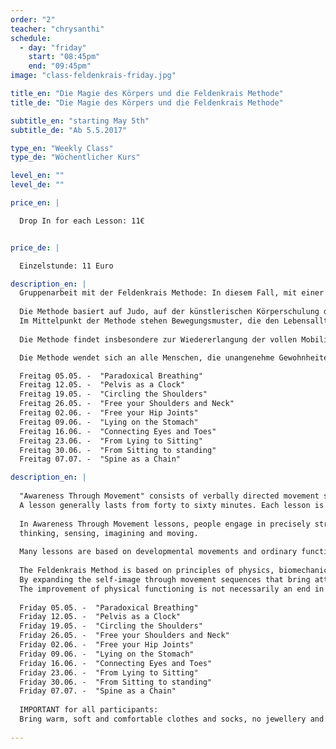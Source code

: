 ```yaml
---
order: "2"
teacher: "chrysanthi"
schedule:
  - day: "friday"
    start: "08:45pm"
    end: "09:45pm"
image: "class-feldenkrais-friday.jpg"

title_en: "Die Magie des Körpers und die Feldenkrais Methode"
title_de: "Die Magie des Körpers und die Feldenkrais Methode"

subtitle_en: "starting May 5th"
subtitle_de: "Ab 5.5.2017"

type_en: "Weekly Class"
type_de: "Wöchentlicher Kurs"

level_en: ""
level_de: ""

price_en: |

  Drop In for each Lesson: 11€


price_de: |  

  Einzelstunde: 11 Euro

description_en: |
  Gruppenarbeit mit der Feldenkrais Methode: In diesem Fall, mit einer Gruppe, arbeite ich durch die Art und Weise der Methode die "Bewusstheit durch Bewegung" heißt (Awareness Through Movement), wo ich durch verbale Kommunikation und bestimmte an die Gruppenmitglieder angepasste Übunge anwende.
  
  Die Methode basiert auf Judo, auf der künstlerischen Körperschulung der 1920er Jahre sowie auf Erkenntnissen der manuellen Medizin.
  Im Mittelpunkt der Methode stehen Bewegungsmuster, die den Lebensalltag eines Menschen prägen, und die Möglichkeiten, diese angemessen zu variieren. Sie möchte den Menschen befähigen, über die Wahrnehmung von Bewegungsabläufen seine Bewusstheit zu erweitern und größere sensomotorische Differenziertheit zu erlangen. Nachteilige Bewegungsmuster sollen gelöst und neue Bewegungsalternativen aufgezeigt werden. Auf diese Weise kann er schließlich besser erkennen und verstehen, wie er sich selbst wahrnimmt und im täglichen Leben organisiert. Beschwerden werden zu entsprechenden Bewegungsmustern zurückverfolgt und Defizite möglichst durch andere, neu erkannte Bewegungsmöglichkeiten überbrückt. Indem sich der Lernende über das eigene Tun bewusst wird, entsteht neue Beweglichkeit für Körper und Geist.
  
  Die Methode findet insbesondere zur Wiedererlangung der vollen Mobilität nach Verletzungen in der Rehabilitation und beim Abbau von fehlende Schmerzen Anwendung. Ihrem Konzept nach können jedoch Menschen in den unterschiedlichsten Lebenssituationen von ihren Möglichkeiten profitieren. Sie soll geistige und körperliche Frische bis ins hohe Alter erhalten helfen. Auch beispielsweise für Musiker, Tänzer, Sportler und andere an Bewegung Interessierte kann sie von Nutzen sein.

  Die Methode wendet sich an alle Menschen, die unangenehme Gewohnheiten oder spezifische und bestimmte körperliche Schwierigkeiten und Schmerzen bewältigen wollen, aber auch an ALLE die sich weiter entwicklen und selbsterkennen wollen.

  Freitag 05.05. -  "Paradoxical Breathing"  
  Freitag 12.05. -  "Pelvis as a Clock"  
  Freitag 19.05. -  "Circling the Shoulders"  
  Freitag 26.05. -  "Free your Shoulders and Neck"  
  Freitag 02.06. -  "Free your Hip Joints"  
  Freitag 09.06. -  "Lying on the Stomach"  
  Freitag 16.06. -  "Connecting Eyes and Toes"  
  Freitag 23.06. -  "From Lying to Sitting"  
  Freitag 30.06. -  "From Sitting to standing"  
  Freitag 07.07. -  "Spine as a Chain"  

description_en: |
  
  "Awareness Through Movement" consists of verbally directed movement sequences presented primarily to groups.  
  A lesson generally lasts from forty to sixty minutes. Each lesson is usually organized around a particular function.
  
  In Awareness Through Movement lessons, people engage in precisely structured movement explorations that involve: 
  thinking, sensing, imagining and moving.
  
  Many lessons are based on developmental movements and ordinary functional activities. Some are based on more abstract explorations of joint, muscle, and postural relationships. The lessons consist of comfortable, easy movements that gradually evolve into movements of greater range and complexity. 
  
  The Feldenkrais Method is based on principles of physics, biomechanics and an empirical understanding of learning and human development. 
  By expanding the self-image through movement sequences that bring attention to the parts of the self that are out of awareness, the Method enables you to include more of yourself in your functioning movements. Students become more aware of their habitual neuromuscular patterns and rigidities and expand options for new ways of moving. By increasing sensitivity the Feldenkrais Method assists you to live your life more fully, efficiently and comfortably.
  The improvement of physical functioning is not necessarily an end in itself. Such improvement is based on developing a broader functional awareness which is often a way to more generalized enhancement of functioning in the context of your environment and life.
  
  Friday 05.05. -  "Paradoxical Breathing"  
  Friday 12.05. -  "Pelvis as a Clock"  
  Friday 19.05. -  "Circling the Shoulders"  
  Friday 26.05. -  "Free your Shoulders and Neck"  
  Friday 02.06. -  "Free your Hip Joints"  
  Friday 09.06. -  "Lying on the Stomach"  
  Friday 16.06. -  "Connecting Eyes and Toes"  
  Friday 23.06. -  "From Lying to Sitting"  
  Friday 30.06. -  "From Sitting to standing"  
  Friday 07.07. -  "Spine as a Chain"  
  
  IMPORTANT for all participants:
  Bring warm, soft and comfortable clothes and socks, no jewellery and no mobiles during the lesson !
  
---
```

